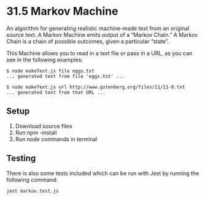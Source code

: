 # 31.5 Markov Machine
An algorithm for generating realistic machine-made text from an original source text. A Markov Machine emits output of a “Markov Chain.” A Markov Chain is a chain of possible outcomes, given a particular “state”.

This Machine allows you to read in a text file or pass in a URL, as you can see in the following examples:

```
$ node makeText.js file eggs.txt
... generated text from file 'eggs.txt' ...

$ node makeText.js url http://www.gutenberg.org/files/11/11-0.txt
... generated text from that URL ...
```

## Setup
1. Download source files
2. Run npm -install
3. Run node commands in terminal

## Testing
There is also some tests included which can be run with Jest by running the following command:

`jest markov.test.js`
